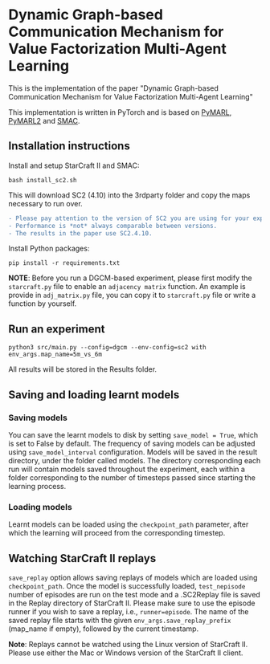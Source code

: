 # Dynamic Graph-based Communication Mechanism for Value Factorization Multi-Agent Learning

This is the implementation of the paper "Dynamic Graph-based Communication Mechanism for Value Factorization Multi-Agent Learning"

This implementation is written in PyTorch and is based on [PyMARL](https://github.com/oxwhirl/pymarl), [PyMARL2](https://github.com/hijkzzz/pymarl2) and [SMAC](https://github.com/oxwhirl/smac).

## Installation instructions

Install and setup StarCraft II and SMAC:

```shell
bash install_sc2.sh
```

This will download SC2 (4.10) into the 3rdparty folder and copy the maps necessary to run over.

```diff
- Please pay attention to the version of SC2 you are using for your experiments. 
- Performance is *not* always comparable between versions. 
- The results in the paper use SC2.4.10.
```

Install Python packages:

```shell
pip install -r requirements.txt
```

**NOTE**: Before you run a DGCM-based experiment, please first modify the `starcraft.py` file to enable an `adjacency matrix` function. An example is provide in `adj_matrix.py` file, you can copy it to `starcraft.py` file or write a function by yourself. 


## Run an experiment

```shell
python3 src/main.py --config=dgcm --env-config=sc2 with env_args.map_name=5m_vs_6m
```

All results will be stored in the Results folder.

## Saving and loading learnt models

### Saving models

You can save the learnt models to disk by setting `save_model = True`, which is set to False by default. The frequency of saving models can be adjusted using `save_model_interval` configuration. Models will be saved in the result directory, under the folder called models. The directory corresponding each run will contain models saved throughout the experiment, each within a folder corresponding to the number of timesteps passed since starting the learning process.

### Loading models

Learnt models can be loaded using the `checkpoint_path` parameter, after which the learning will proceed from the corresponding timestep.

## Watching StarCraft II replays

`save_replay` option allows saving replays of models which are loaded using `checkpoint_path`. Once the model is successfully loaded, `test_nepisode` number of episodes are run on the test mode and a .SC2Replay file is saved in the Replay directory of StarCraft II. Please make sure to use the episode runner if you wish to save a replay, i.e., `runner=episode`. The name of the saved replay file starts with the given `env_args.save_replay_prefix` (map_name if empty), followed by the current timestamp.

**Note**: Replays cannot be watched using the Linux version of StarCraft II. Please use either the Mac or Windows version of the StarCraft II client.
